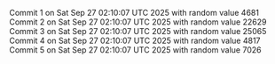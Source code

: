 Commit 1 on Sat Sep 27 02:10:07 UTC 2025 with random value 4681
Commit 2 on Sat Sep 27 02:10:07 UTC 2025 with random value 22629
Commit 3 on Sat Sep 27 02:10:07 UTC 2025 with random value 25065
Commit 4 on Sat Sep 27 02:10:07 UTC 2025 with random value 4817
Commit 5 on Sat Sep 27 02:10:07 UTC 2025 with random value 7026
